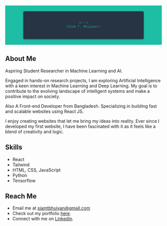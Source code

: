 ![banner](https://github.com/siamtbhuiyan/siamtbhuiyan/blob/main/Personal%20Banner.png)

## About Me
Aspiring Student Researcher in Machine Learning and AI. 

Engaged in hands-on research projects, I am exploring Artificial Intelligence with a keen interest in Machine Learning and Deep Learning. My goal is to contribute to the evolving landscape of intelligent systems and make a positive impact on society.

Also A Front-end Developer from Bangladesh. Specializing in building fast and scalable websites using React JS.

I enjoy creating websites that let me bring my ideas into reality. Ever since I developed my first website, I have been fascinated with it as it feels like a blend of creativity and logic.

## Skills
* React
* Tailwind 
* HTML, CSS, JavaScript
* Python
* Tensorflow

## Reach Me
* Email me at siamtbhuiyan@gmail.com
* Check out my portfolio <a href="[https://www.siamtbhuiyan.netlify.app/](https://siamtbhuiyan.netlify.app/)" target="_blank">here</a>.
* Connect with me on <a href="https://www.linkedin.com/in/siamtbhuiyan/" target="_blank">Linkedin</a>.
